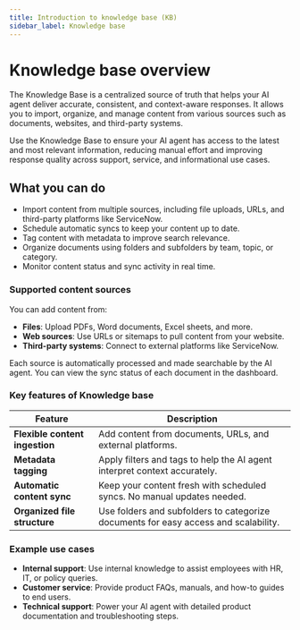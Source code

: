 ```yaml
---
title: Introduction to knowledge base (KB)
sidebar_label: Knowledge base
---
```


# Knowledge base overview

The Knowledge Base is a centralized source of truth that helps your AI agent deliver accurate, consistent, and context-aware responses. It allows you to import, organize, and manage content from various sources such as documents, websites, and third-party systems.

Use the Knowledge Base to ensure your AI agent has access to the latest and most relevant information, reducing manual effort and improving response quality across support, service, and informational use cases.


## What you can do

* Import content from multiple sources, including file uploads, URLs, and third-party platforms like ServiceNow.
* Schedule automatic syncs to keep your content up to date.
* Tag content with metadata to improve search relevance.
* Organize documents using folders and subfolders by team, topic, or category.
* Monitor content status and sync activity in real time.


### Supported content sources

You can add content from:

* **Files**: Upload PDFs, Word documents, Excel sheets, and more.
* **Web sources**: Use URLs or sitemaps to pull content from your website.
* **Third-party systems**: Connect to external platforms like ServiceNow.

Each source is automatically processed and made searchable by the AI agent. You can view the sync status of each document in the dashboard.


### Key features of Knowledge base 

| Feature                        | Description                                                                         |
| ------------------------------ | ----------------------------------------------------------------------------------- |
| **Flexible content ingestion** | Add content from documents, URLs, and external platforms.                           |
| **Metadata tagging**           | Apply filters and tags to help the AI agent interpret context accurately.           |
| **Automatic content sync**     | Keep your content fresh with scheduled syncs. No manual updates needed.             |
| **Organized file structure**   | Use folders and subfolders to categorize documents for easy access and scalability. |


### Example use cases

* **Internal support**: Use internal knowledge to assist employees with HR, IT, or policy queries.
* **Customer service**: Provide product FAQs, manuals, and how-to guides to end users.
* **Technical support**: Power your AI agent with detailed product documentation and troubleshooting steps.



<!-- ## Introduction to knowledge base(KB)

With Knowledge base, effortlessly transform your existing website into an intelligent AI-agent that responds to user queries, requiring zero effort on your part—simply input your website URL, and the AI-agent is ready to engage with precision.

![image](https://imgur.com/7ySgSLu.png)


Inputting a website URL into the Knowledge base triggers the creation of a customized AI-agent. This AI-agent is designed to extract and leverage pertinent information from the provided URL, facilitating automated responses and enhancing user engagement.

With Knowledge base, you can achieve: 
- **Efficiency**: Automation reduces manual AI-agent creation efforts and ensures real-time adaptation to website changes.
- **Customization**: AI-agents are tailored to the unique structure and content of each website, optimizing user engagement.
- **Scalability**: Easily scalable for applications ranging from small business websites to large-scale e-commerce platforms.

This feature, driven by Yellow.ai's exclusive **Automation** module (not GPT), uses a functionality similar to **Document Cognition (Doc Cog)** to support knowledge base responses.


:::note
* For GPT-powered features, contact us via [community.yellow.ai](https://community.yellow.ai/), where our product team can assist you.
* We now support Bahasa language in KB
:::

#### KnowledgeBase vs. Doc Cog

The distinction between Doc Cog and the Zero Setup Knowledgebase lies in their response to user queries. While v1.Doc Cog retrieves precise information from its source when a user requests it, the Zero Setup Knowledgebase not only provides the answer to the query but also presents a condensed summary of the information, enhancing the user experience with additional context.



### Use cases

- **Automated website FAQs**:
The Knowledgebase can be utilized to create a AI-agent that automatically responds to FAQs by extracting information directly from the website. This reduces the burden on customer support teams and ensures quick and accurate responses.


- **Product information retrieval**:
Knowledgebase allows the automated AI-agent to retrieve the latest product details, availability, and pricing information directly from the website. This ensures that customers receive accurate and real-time information about the products they are interested in.

- **Dynamic content updates**:
By integrating Knowledgebase, the AI-agent can be configured to pull the most recent content updates from the website. This ensures that users interacting with the AI-agent receive the latest information without manual content management.

- **Interactive learning platforms**:
Knowledgebase can be employed to create a AI-agent that guides learners through specific topics based on the content available on the website. The AI-agent serves as an interactive learning assistant, responding to queries and providing information within the scope of the website's content.

### Workflow

Explore this flowchart depicting the AI-agent's navigation to knowledgebase.

![](https://i.imgur.com/fofS2WK.png)


--------

## Create a AI-agent for your website

To create a AI-agent for your website, follow these steps:

1. Go to **Knowledge base > Files**.

   ![](https://i.imgur.com/1eglabo.png)

2. Click **+ Add URL**. Add your website URL and click **Save**. 

    ![image](https://i.imgur.com/ghqSJ32.png)

    > Configure this in Sandbox/Development environment. 

    :::info
    You can set up the welcome [flow](https://docs.yellow.ai/docs/platform_concepts/studio/build/Flows/journeys) or [document search](https://docs.yellow.ai/docs/platform_concepts/studio/build/nodes/action-nodes#14-knowledge-search) node to organize the conversation structure. 
    :::


3. AI-agent is ready for testing on the right side pane. After testing the AI-agent, you can [Publish](https://docs.yellow.ai/docs/platform_concepts/studio/test-and-publish-bot/modes) it to Live/Production environment and [deploy](https://docs.yellow.ai/docs/platform_concepts/channelConfiguration/web-widget#deploy-chat-widget) it to your website. 

    ![image](https://i.imgur.com/8tH3JYf.png)

:::note
While building your website AI-agent, maintain simplicity by refraining from adding multiple intents and flows that could potentially impact the confidence of the AI-agent's responses.
:::


:::info

Increase the **Document search threshold** value to improve the accuracy of the links generated. Learn more [here](https://docs.yellow.ai/docs/platform_concepts/studio/tools#document-search-settings). 

:::


------


In the upcoming sections, **additional Knowledgebase features** will be explored, such as:

* Ingesting data from multiple sources
* Configuring the output/result/editing the response
* Monitoring likes and dislikes
* Uploading different types of data 
* Setting up a multilingual KB AI-agent for your website  -->



